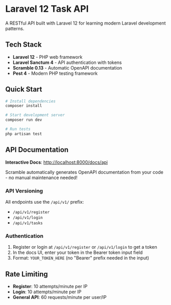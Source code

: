 # Laravel 12 Task API

A RESTful API built with Laravel 12 for learning modern Laravel development patterns.

## Tech Stack

- **Laravel 12** - PHP web framework
- **Laravel Sanctum 4** - API authentication with tokens
- **Scramble 0.13** - Automatic OpenAPI documentation
- **Pest 4** - Modern PHP testing framework

## Quick Start

```bash
# Install dependencies
composer install

# Start development server
composer run dev

# Run tests
php artisan test
```

## API Documentation

**Interactive Docs**: [http://localhost:8000/docs/api](http://localhost:8000/docs/api)

Scramble automatically generates OpenAPI documentation from your code - no manual maintenance needed!

### API Versioning

All endpoints use the `/api/v1/` prefix:
- `/api/v1/register`
- `/api/v1/login`
- `/api/v1/tasks`

### Authentication

1. Register or login at `/api/v1/register` or `/api/v1/login` to get a token
2. In the docs UI, enter your token in the Bearer token input field
3. Format: `YOUR_TOKEN_HERE` (no "Bearer" prefix needed in the input)

## Rate Limiting

- **Register**: 10 attempts/minute per IP
- **Login**: 10 attempts/minute per IP
- **General API**: 60 requests/minute per user/IP
